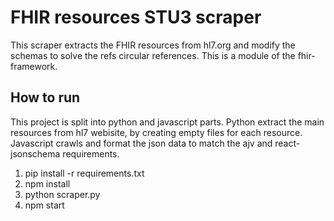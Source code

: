 # FHIR resources STU3 scraper 

This scraper extracts the FHIR resources from hl7.org and modify the schemas to solve the refs circular references.
This is a module of the fhir-framework.

## How to run
This project is split into python and javascript parts. Python extract the main resources from hl7 webisite, by creating empty files for each resource. Javascript crawls and format the json data to match the ajv and react-jsonschema requirements.
1) pip install -r requirements.txt
2) npm install
3) python scraper.py
4) npm start
